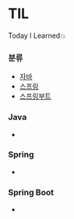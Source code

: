 # TIL
Today I Learned💥

### 분류
- [자바](#Java)
- [스프링](#Spring)
- [스프링부트](#Spring-boot)

### Java
-

### Spring
-

### Spring Boot
-
